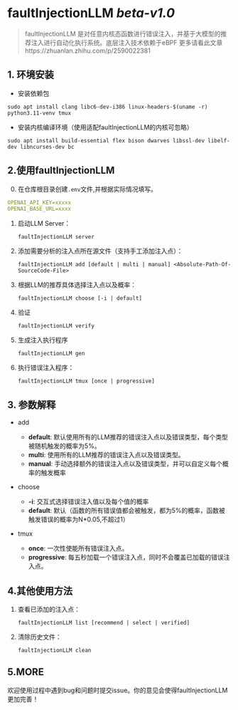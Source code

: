 # faultInjectionLLM  *beta-v1.0*
> faultInjectionLLM 是对任意内核态函数进行错误注入，并基于大模型的推荐注入进行自动化执行系统。底层注入技术依赖于eBPF
> 更多请看此文章https://zhuanlan.zhihu.com/p/2590022381


## 1. 环境安装

- 安装依赖包
```shell
sudo apt install clang libc6-dev-i386 linux-headers-$(uname -r) python3.11-venv tmux
```

- 安装内核编译环境（使用适配faultInjectionLLM的内核可忽略）
```shell
sudo apt install build-essential flex bison dwarves libssl-dev libelf-dev libncurses-dev bc
```

## 2.使用faultInjectionLLM
0. 在仓库根目录创建`.env`文件,并根据实际情况填写。
```yaml
OPENAI_API_KEY=xxxxx
OPENAI_BASE_URL=xxxx
```

1. 启动LLM Server：

    `faultInjectionLLM server` 

2. 添加需要分析的注入点所在源文件（支持手工添加注入点）：

    `faultInjectionLLM add [default | multi | manual] <Absolute-Path-Of-SourceCode-File>`

3. 根据LLM的推荐具体选择注入点以及概率：

    `faultInjectionLLM choose [-i | default]`

4. 验证

    `faultInjectionLLM verify `

5. 生成注入执行程序

    `faultInjectionLLM gen `

6. 执行错误注入程序：

    `faultInjectionLLM tmux [once | progressive]`


## 3. 参数解释
- add 
    - **default**: 默认使用所有的LLM推荐的错误注入点以及错误类型，每个类型被随机触发的概率为5%。
    - **multi**: 使用所有的LLM推荐的错误注入点以及错误类型。
    - **manual**: 手动选择额外的错误注入点以及错误类型，并可以自定义每个概率的触发概率
- choose
    - **-i**: 交互式选择错误注入值以及每个值的概率
    - **default**: 默认（函数的所有错误值都会被触发，都为5%的概率，函数被触发错误的概率为N*0.05,不超过1）

- tmux
    - **once**: 一次性使能所有错误注入点。
    - **progressive**: 每五秒加载一个错误注入点，同时不会覆盖已加载的错误注入点。

## 4.其他使用方法

1. 查看已添加的注入点：

    `faultInjectionLLM list [recommend | select | verified]`

2. 清除历史文件：

    `faultInjectionLLM clean`


## 5.MORE
欢迎使用过程中遇到bug和问题时提交issue。你的意见会使得faultInjectionLLM更加完善！
